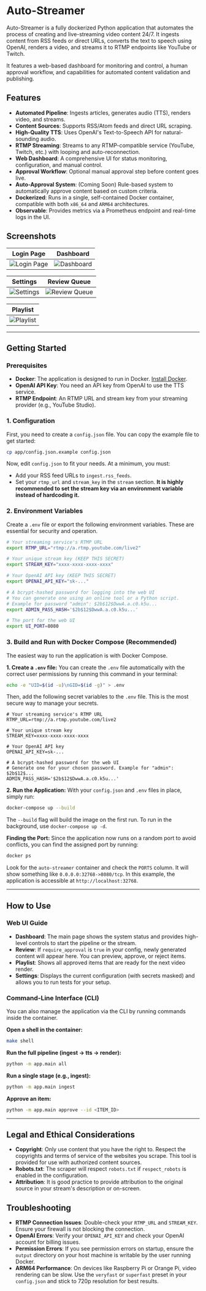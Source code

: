 # Auto-Streamer

Auto-Streamer is a fully dockerized Python application that automates the process of creating and live-streaming video content 24/7. It ingests content from RSS feeds or direct URLs, converts the text to speech using OpenAI, renders a video, and streams it to RTMP endpoints like YouTube or Twitch.

It features a web-based dashboard for monitoring and control, a human approval workflow, and capabilities for automated content validation and publishing.

## Features

- **Automated Pipeline**: Ingests articles, generates audio (TTS), renders video, and streams.
- **Content Sources**: Supports RSS/Atom feeds and direct URL scraping.
- **High-Quality TTS**: Uses OpenAI's Text-to-Speech API for natural-sounding audio.
- **RTMP Streaming**: Streams to any RTMP-compatible service (YouTube, Twitch, etc.) with looping and auto-reconnection.
- **Web Dashboard**: A comprehensive UI for status monitoring, configuration, and manual control.
- **Approval Workflow**: Optional manual approval step before content goes live.
- **Auto-Approval System**: (Coming Soon) Rule-based system to automatically approve content based on custom criteria.
- **Dockerized**: Runs in a single, self-contained Docker container, compatible with both `x86_64` and `ARM64` architectures.
- **Observable**: Provides metrics via a Prometheus endpoint and real-time logs in the UI.

## Screenshots

| Login Page | Dashboard |
| :---: | :---: |
| ![Login Page](docs/images/login.png) | ![Dashboard](docs/images/dashboard.png) |

| Settings | Review Queue |
| :---: | :---: |
| ![Settings](docs/images/settings.png) | ![Review Queue](docs/images/review.png) |

| Playlist |
| :---: |
| ![Playlist](docs/images/playlist.png) |

---

## Getting Started

### Prerequisites

- **Docker**: The application is designed to run in Docker. [Install Docker](https://docs.docker.com/get-docker/).
- **OpenAI API Key**: You need an API key from OpenAI to use the TTS service.
- **RTMP Endpoint**: An RTMP URL and stream key from your streaming provider (e.g., YouTube Studio).

### 1. Configuration

First, you need to create a `config.json` file. You can copy the example file to get started:

```bash
cp app/config.json.example config.json
```

Now, edit `config.json` to fit your needs. At a minimum, you must:
- Add your RSS feed URLs to `ingest.rss_feeds`.
- Set your `rtmp_url` and `stream_key` in the `stream` section. **It is highly recommended to set the stream key via an environment variable instead of hardcoding it.**

### 2. Environment Variables

Create a `.env` file or export the following environment variables. These are essential for security and operation.

```bash
# Your streaming service's RTMP URL
export RTMP_URL="rtmp://a.rtmp.youtube.com/live2"

# Your unique stream key (KEEP THIS SECRET)
export STREAM_KEY="xxxx-xxxx-xxxx-xxxx"

# Your OpenAI API key (KEEP THIS SECRET)
export OPENAI_API_KEY="sk-..."

# A bcrypt-hashed password for logging into the web UI
# You can generate one using an online tool or a Python script.
# Example for password "admin": $2b$12$DwwA.a.c0.k5u...
export ADMIN_PASS_HASH='$2b$12$DwwA.a.c0.k5u...'

# The port for the web UI
export UI_PORT=8080
```

### 3. Build and Run with Docker Compose (Recommended)

The easiest way to run the application is with Docker Compose.

**1. Create a `.env` file:**
You can create the `.env` file automatically with the correct user permissions by running this command in your terminal:
```bash
echo -e "UID=$(id -u)\nGID=$(id -g)" > .env
```

Then, add the following secret variables to the `.env` file. This is the most secure way to manage your secrets.

```dotenv
# Your streaming service's RTMP URL
RTMP_URL=rtmp://a.rtmp.youtube.com/live2

# Your unique stream key
STREAM_KEY=xxxx-xxxx-xxxx-xxxx

# Your OpenAI API key
OPENAI_API_KEY=sk-...

# A bcrypt-hashed password for the web UI
# Generate one for your chosen password. Example for "admin": $2b$12$...
ADMIN_PASS_HASH='$2b$12$DwwA.a.c0.k5u...'
```

**2. Run the Application:**
With your `config.json` and `.env` files in place, simply run:
```bash
docker-compose up --build
```
The `--build` flag will build the image on the first run. To run in the background, use `docker-compose up -d`.

**Finding the Port:**
Since the application now runs on a random port to avoid conflicts, you can find the assigned port by running:
```bash
docker ps
```
Look for the `auto-streamer` container and check the `PORTS` column. It will show something like `0.0.0.0:32768->8080/tcp`. In this example, the application is accessible at `http://localhost:32768`.

---

## How to Use

### Web UI Guide

- **Dashboard**: The main page shows the system status and provides high-level controls to start the pipeline or the stream.
- **Review**: If `require_approval` is `true` in your config, newly generated content will appear here. You can preview, approve, or reject items.
- **Playlist**: Shows all approved items that are ready for the next video render.
- **Settings**: Displays the current configuration (with secrets masked) and allows you to run tests for your setup.

### Command-Line Interface (CLI)

You can also manage the application via the CLI by running commands inside the container.

**Open a shell in the container:**
```bash
make shell
```

**Run the full pipeline (ingest -> tts -> render):**
```bash
python -m app.main all
```

**Run a single stage (e.g., ingest):**
```bash
python -m app.main ingest
```

**Approve an item:**
```bash
python -m app.main approve --id <ITEM_ID>
```

---

## Legal and Ethical Considerations

- **Copyright**: Only use content that you have the right to. Respect the copyrights and terms of service of the websites you scrape. This tool is provided for use with authorized content sources.
- **Robots.txt**: The scraper will respect `robots.txt` if `respect_robots` is enabled in the configuration.
- **Attribution**: It is good practice to provide attribution to the original source in your stream's description or on-screen.

## Troubleshooting

- **RTMP Connection Issues**: Double-check your `RTMP_URL` and `STREAM_KEY`. Ensure your firewall is not blocking the connection.
- **OpenAI Errors**: Verify your `OPENAI_API_KEY` and check your OpenAI account for billing issues.
- **Permission Errors**: If you see permission errors on startup, ensure the `output` directory on your host machine is writable by the user running Docker.
- **ARM64 Performance**: On devices like Raspberry Pi or Orange Pi, video rendering can be slow. Use the `veryfast` or `superfast` preset in your `config.json` and stick to 720p resolution for best results.
